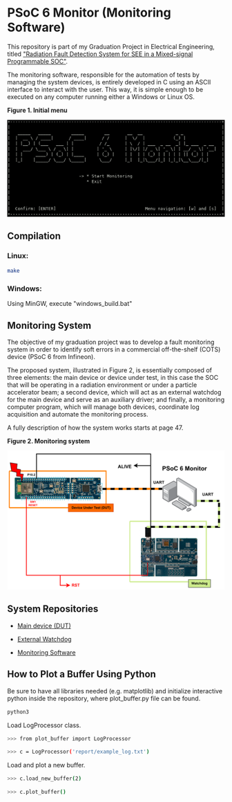 # PSoC 6 Monitor (Monitoring Software)

This repository is part of my Graduation Project in Electrical Engineering, titled ["Radiation Fault Detection System for SEE in a Mixed-signal Programmable SOC"](doc/graduation_thesis.pdf).

The monitoring software, responsible for the automation of tests by managing the system devices, is entirely developed in C using an ASCII interface to interact with the user. This way, it is simple enough to be executed on any computer running either a Windows or Linux OS.

**Figure 1. Initial menu**

![Initial Menu](doc/imgs/initial_menu.png)

## Compilation

### Linux:

```bash
make
```

### Windows:

Using MinGW, execute "windows\_build.bat"

## Monitoring System

The objective of my graduation project was to develop a fault monitoring system
in order to identify soft errors in a commercial off-the-shelf (COTS) device (PSoC 6 from Infineon).

The proposed system, illustrated in Figure 2, is essentially composed of three elements: the main device or
device under test, in this case the SOC that will be operating in a radiation environment or under
a particle accelerator beam; a second device, which will act as an external watchdog for the main
device and serve as an auxiliary driver; and finally, a monitoring computer program, which will
manage both devices, coordinate log acquisition and automate the monitoring process.

A fully description of how the system works starts at page 47.

**Figure 2. Monitoring system**

![Monitoring system Menu](doc/imgs/monitoring_system.png)

## System Repositories

* [Main device (DUT)](https://github.com/eduardofabbris/error_detection)

* [External Watchdog](https://github.com/eduardofabbris/external_watchdog)

* [Monitoring Software](https://github.com/eduardofabbris/psoc_monitor)

## How to Plot a Buffer Using Python

Be sure to have all libraries needed (e.g. matplotlib) and initialize interactive python inside
the repository, where plot_buffer.py file can be found.

```bash
python3
```

Load LogProcessor class.

```bash
>>> from plot_buffer import LogProcessor
```

```bash
>>> c = LogProcessor('report/example_log.txt')
```

Load and plot a new buffer.

```bash
>>> c.load_new_buffer(2)
```

```bash
>>> c.plot_buffer()
```
